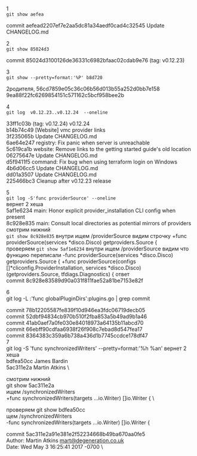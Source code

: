 1 \
`git show aefea`

commit aefead2207ef7e2aa5dc81a34aedf0cad4c32545
Update CHANGELOG.md

2 \
`git show 85024d3`

commit 85024d3100126de36331c6982bfaac02cdab9e76 (tag: v0.12.23)

3 \
`git show --pretty=format:'%P' b8d720`

2родителя, 56cd7859e05c36c06b56d013b55a252d0bb7e158 9ea88f22fc6269854151c571162c5bcf958bee2b

4 \
`git log  v0.12.23..v0.12.24  --oneline`

33ff1c03b (tag: v0.12.24) v0.12.24 \
b14b74c49 [Website] vmc provider links \
3f235065b Update CHANGELOG.md \
6ae64e247 registry: Fix panic when server is unreachable \
5c619ca1b website: Remove links to the getting started guide's old location \
06275647e Update CHANGELOG.md \
d5f9411f5 command: Fix bug when using terraform login on Windows \
4b6d06cc5 Update CHANGELOG.md \
dd01a3507 Update CHANGELOG.md \
225466bc3 Cleanup after v0.12.23 release

5 \
`git log -S'func providerSource' --oneline` \
вернет 2 хеша \
5af1e6234 main: Honor explicit provider_installation CLI config when present \
8c928e835 main: Consult local directories as potential mirrors of providers \
смотрим нижний \
`git show 8c928e835` внутри ищем /providerSource
видим строчку +func providerSource(services *disco.Disco) getproviders.Source { \
проверяем `git show 5af1e6234` внутри ищем /providerSource видим что функцию переписали
-func providerSource(services *disco.Disco) getproviders.Source {
+func providerSource(configs []*cliconfig.ProviderInstallation, services *disco.Disco) (getproviders.Source, tfdiags.Diagnostics) {
ответ \
commit 8c928e83589d90a031f811fae52a81be7153e82f

6 \
git log -L :'func globalPluginDirs':plugins.go | grep commit

commit 78b12205587fe839f10d946ea3fdc06719decb05 \
commit 52dbf94834cb970b510f2fba853a5b49ad9b1a46 \
commit 41ab0aef7a0fe030e84018973a64135b11abcd70 \
commit 66ebff90cdfaa6938f26f908c7ebad8d547fea17 \
commit 8364383c359a6b738a436d1b7745ccdce178df47 \
7 \
git log -S 'func synchronizedWriters' --pretty=format:'%h %an'
вернет 2 хеша \
bdfea50cc James Bardin \
5ac311e2a Martin Atkins \

смотрим нижний \
git show 5ac311e2a \
ищем /synchronizedWriters \
+func synchronizedWriters(targets ...io.Writer) []io.Writer { \

проверяем git show bdfea50cc \
щем /synchronizedWriters \
-func synchronizedWriters(targets ...io.Writer) []io.Writer {

commit 5ac311e2a91e381e2f52234668b49ba670aa0fe5 \
Author: Martin Atkins <mart@degeneration.co.uk> \
Date:   Wed May 3 16:25:41 2017 -0700 \